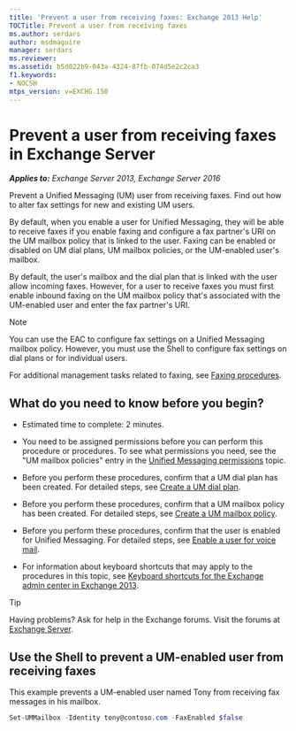 ```yaml
---
title: 'Prevent a user from receiving faxes: Exchange 2013 Help'
TOCTitle: Prevent a user from receiving faxes
ms.author: serdars
author: msdmaguire
manager: serdars
ms.reviewer:
ms.assetid: b5d022b9-043a-4324-87fb-074d5e2c2ca3
f1.keywords:
- NOCSH
mtps_version: v=EXCHG.150
---
```


# Prevent a user from receiving faxes in Exchange Server

_**Applies to:** Exchange Server 2013, Exchange Server 2016_

Prevent a Unified Messaging (UM) user from receiving faxes. Find out how to alter fax settings for new and existing UM users.

By default, when you enable a user for Unified Messaging, they will be able to receive faxes if you enable faxing and configure a fax partner's URI on the UM mailbox policy that is linked to the user. Faxing can be enabled or disabled on UM dial plans, UM mailbox policies, or the UM-enabled user's mailbox.

By default, the user's mailbox and the dial plan that is linked with the user allow incoming faxes. However, for a user to receive faxes you must first enable inbound faxing on the UM mailbox policy that's associated with the UM-enabled user and enter the fax partner's URI.

> [!NOTE]
> You can use the EAC to configure fax settings on a Unified Messaging mailbox policy. However, you must use the Shell to configure fax settings on dial plans or for individual users.

For additional management tasks related to faxing, see [Faxing procedures](faxing-procedures-exchange-2013-help.md).

## What do you need to know before you begin?

- Estimated time to complete: 2 minutes.

- You need to be assigned permissions before you can perform this procedure or procedures. To see what permissions you need, see the "UM mailbox policies" entry in the [Unified Messaging permissions](unified-messaging-permissions-exchange-2013-help.md) topic.

- Before you perform these procedures, confirm that a UM dial plan has been created. For detailed steps, see [Create a UM dial plan](create-um-dial-plan-exchange-2013-help.md).

- Before you perform these procedures, confirm that a UM mailbox policy has been created. For detailed steps, see [Create a UM mailbox policy](create-um-mailbox-policy-exchange-2013-help.md).

- Before you perform these procedures, confirm that the user is enabled for Unified Messaging. For detailed steps, see [Enable a user for voice mail](enable-a-user-for-voice-mail-exchange-2013-help.md).

- For information about keyboard shortcuts that may apply to the procedures in this topic, see [Keyboard shortcuts for the Exchange admin center in Exchange 2013](keyboard-shortcuts-in-the-exchange-admin-center-2013-help.md).

> [!TIP]
> Having problems? Ask for help in the Exchange forums. Visit the forums at [Exchange Server](https://social.technet.microsoft.com/forums/office/home?category=exchangeserver).

## Use the Shell to prevent a UM-enabled user from receiving faxes

This example prevents a UM-enabled user named Tony from receiving fax messages in his mailbox.

```powershell
Set-UMMailbox -Identity tony@contoso.com -FaxEnabled $false
```
